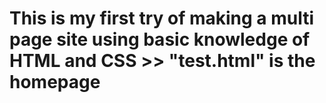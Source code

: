 # This is my first try of making a multi page site using basic knowledge of HTML and CSS >> "test.html" is the homepage
